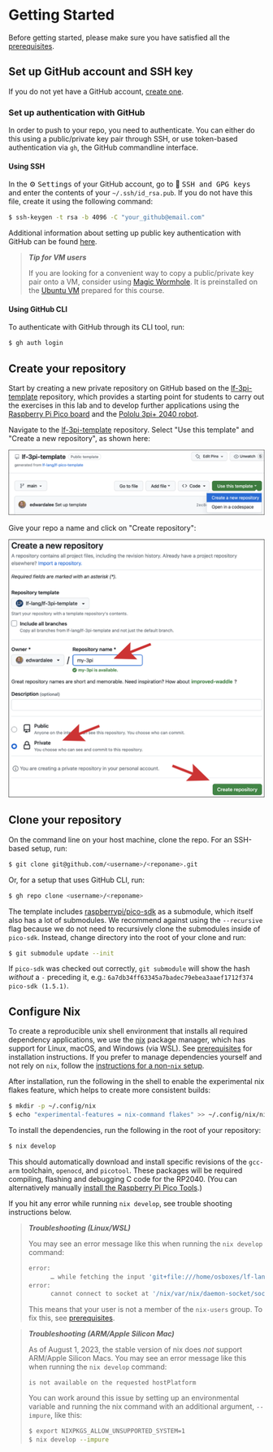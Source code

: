 # Getting Started

Before getting started, please make sure you have satisfied all the [prerequisites](Prerequisites.html).

## Set up GitHub account and SSH key
If you do not yet have a GitHub account, [create one](https://github.com/signup).

### Set up authentication with GitHub
In order to push to your repo, you need to authenticate. You can either do this using a public/private key pair through SSH, or use token-based authentication via `gh`, the GitHub commandline interface.

#### Using SSH
In the ⚙️ <kbd>Settings</kbd> of your GitHub account, go to 🔑 <kbd>SSH and GPG keys</kbd> and enter the contents of your `~/.ssh/id_rsa.pub`. If you do not have this file, create it using the following command:
```bash
$ ssh-keygen -t rsa -b 4096 -C "your_github@email.com"
```
Additional information about setting up public key authentication with GitHub can be found [here](https://docs.github.com/en/authentication/connecting-to-github-with-ssh/adding-a-new-ssh-key-to-your-github-account).

> **_Tip for VM users_**
> 
> If you are looking for a convenient way to copy a public/private key pair onto a VM, consider using [Magic Wormhole](https://github.com/magic-wormhole/magic-wormhole). It is preinstalled on the [Ubuntu VM](https://vm.lf-lang.org) prepared for this course.

#### Using GitHub CLI
To authenticate with GitHub through its CLI tool, run:
```bash
$ gh auth login
```

## Create your repository
Start by creating a new private repository on GitHub based on the [lf-3pi-template](https://github.com/lf-lang/lf-3pi-template) repository, which provides a starting point for students to carry out the exercises in this lab and to develop further applications using the [Raspberry Pi Pico board](https://www.raspberrypi.com/products/raspberry-pi-pico/) and the [Pololu 3pi+ 2040 robot](https://www.pololu.com/docs/0J86).

Navigate to the [lf-3pi-template](https://github.com/lf-lang/lf-3pi-template) repository.  Select "Use this template" and "Create a new repository", as shown here:

<img src="img/3piTemplate.png" alt="Template repo"/>

Give your repo a name and click on "Create repository":

<img src="img/my-3pi.png" alt="new repo"/>

## Clone your repository
On the command line on your host machine, clone the repo.
For an SSH-based setup, run:

```bash
$ git clone git@github.com/<username>/<reponame>.git
```

Or, for a setup that uses GitHub CLI, run:

```bash
$ gh repo clone <username>/<reponame>
```

The template includes [raspberrypi/pico-sdk](https://github.com/raspberrypi/pico-sdk) as a submodule, which itself also has a lot of submodules. We recommend against using the `--recursive` flag because we do not need to recursively clone the submodules inside of `pico-sdk`. Instead, change directory into the root of your clone and run:

```bash
$ git submodule update --init
```

If  `pico-sdk` was checked out correctly, `git submodule` will show the hash _without_ a `-` preceding it,
e.g.: `6a7db34ff63345a7badec79ebea3aaef1712f374 pico-sdk (1.5.1)`.

## Configure Nix

To create a reproducible unix shell environment that installs all required dependency applications, we use the [nix](https://nixos.org) package manager, which has support for Linux, macOS, and Windows (via WSL). See [prerequisites](Prerequisites.html) for installation instructions. If you prefer to manage dependencies yourself and not rely on `nix`, follow the [instructions for a non-`nix` setup](Non-Nix.html).

After installation, run the following in the shell to enable the experimental nix flakes feature, which helps to create more consistent builds:

```bash
$ mkdir -p ~/.config/nix
$ echo "experimental-features = nix-command flakes" >> ~/.config/nix/nix.conf
```

To install the dependencies, run the following in the root of your repository:

```bash
$ nix develop
```

This should automatically download and install specific revisions of the `gcc-arm` toolchain, `openocd`, and `picotool`. These packages will be required compiling, flashing and debugging C code for the RP2040.
(You can alternatively manually [install the Raspberry Pi Pico Tools](InstallingPicoTools.md).)

If you hit any error while running `nix develop`, see trouble shooting instructions below.

> **_Troubleshooting (Linux/WSL)_**
>
> You may see an error message like this when running the `nix develop` command:
> ```bash
> error:
>       … while fetching the input 'git+file:///home/osboxes/lf-lang/my-3pi'
> error:
>       cannot connect to socket at '/nix/var/nix/daemon-socket/socket': Permission denied
>
> ```
> This means that your user is not a member of the `nix-users` group. To fix this, see [prerequisites](Prerequisites.html#using-nix-on-linuxwsl).

> **_Troubleshooting (ARM/Apple Silicon Mac)_**
>
> As of August 1, 2023, the stable version of nix does *not* support ARM/Apple Silicon Macs. You may see an error message like this when running the `nix develop` command:
> ```
> is not available on the requested hostPlatform
> ```
> You can work around this issue by setting up an environmental variable and running the nix command with an additional argument, `--impure`, like this:
> ```bash
> $ export NIXPKGS_ALLOW_UNSUPPORTED_SYSTEM=1
> $ nix develop --impure
> ```
